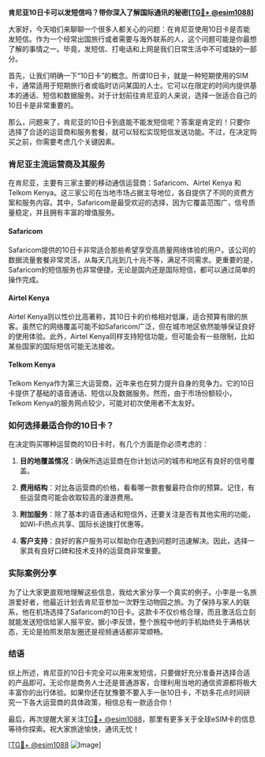 **肯尼亚10日卡可以发短信吗？带你深入了解国际通讯的秘密[[TG💪+ @esim1088](https://t.me/s/esim1088)]**

大家好，今天咱们来聊聊一个很多人都关心的问题：在肯尼亚使用10日卡是否能发短信。作为一个经常出国旅行或者需要与海外联系的人，这个问题可能是你最想了解的事情之一。毕竟，发短信、打电话和上网是我们日常生活中不可或缺的一部分。

首先，让我们明确一下“10日卡”的概念。所谓10日卡，就是一种短期使用的SIM卡，通常适用于短期旅行者或临时访问某国的人士。它可以在限定的时间内提供基本的通话、短信和数据服务。对于计划前往肯尼亚的人来说，选择一张适合自己的10日卡是非常重要的。

那么，问题来了，肯尼亚的10日卡到底能不能发短信呢？答案是肯定的！只要你选择了合适的运营商和服务套餐，就可以轻松实现短信发送功能。不过，在决定购买之前，你需要考虑几个关键因素。

### 肯尼亚主流运营商及其服务

在肯尼亚，主要有三家主要的移动通信运营商：Safaricom、Airtel Kenya 和 Telkom Kenya。这三家公司在当地市场占据主导地位，各自提供了不同的资费方案和服务内容。其中，Safaricom是最受欢迎的选择，因为它覆盖范围广，信号质量稳定，并且拥有丰富的增值服务。

#### Safaricom
Safaricom提供的10日卡非常适合那些希望享受高质量网络体验的用户。该公司的数据流量套餐非常灵活，从每天几兆到几十兆不等，满足不同需求。更重要的是，Safaricom的短信服务也非常便捷，无论是国内还是国际短信，都可以通过简单的操作完成。

#### Airtel Kenya
Airtel Kenya则以性价比高著称，其10日卡的价格相对低廉，适合预算有限的旅客。虽然它的网络覆盖可能不如Safaricom广泛，但在城市地区依然能够保证良好的使用体验。此外，Airtel Kenya同样支持短信功能，但可能会有一些限制，比如某些国家的国际短信可能无法接收。

#### Telkom Kenya
Telkom Kenya作为第三大运营商，近年来也在努力提升自身的竞争力。它的10日卡提供了基础的语音通话、短信以及数据服务。然而，由于市场份额较小，Telkom Kenya的服务网点较少，可能对初次使用者不太友好。

### 如何选择最适合你的10日卡？

在决定购买哪种运营商的10日卡时，有几个方面是你必须考虑的：

1. **目的地覆盖情况**：确保所选运营商在你计划访问的城市和地区有良好的信号覆盖。
   
2. **费用结构**：对比各运营商的价格，看看哪一款套餐最符合你的预算。记住，有些运营商可能会收取较高的漫游费用。

3. **附加服务**：除了基本的语音通话和短信外，还要关注是否有其他实用的功能，如Wi-Fi热点共享、国际长途拨打优惠等。

4. **客户支持**：良好的客户服务可以帮助你在遇到问题时迅速解决。因此，选择一家具有良好口碑和技术支持的运营商非常重要。

### 实际案例分享

为了让大家更直观地理解这些信息，我给大家分享一个真实的例子。小李是一名旅游爱好者，他最近计划去肯尼亚参加一次野生动物园之旅。为了保持与家人的联系，他在机场选择了Safaricom的10日卡。这款卡不仅价格合理，而且激活后立刻就能发送短信给家人报平安。据小李反馈，整个旅程中他的手机始终处于满格状态，无论是拍照发朋友圈还是视频通话都非常顺畅。

### 结语

综上所述，肯尼亚的10日卡完全可以用来发短信，只要做好充分准备并选择合适的产品即可。无论你是商务人士还是普通游客，合理利用当地的通信资源都将极大丰富你的出行体验。如果你还在犹豫要不要入手一张10日卡，不妨多花点时间研究一下各大运营商的具体政策，相信总有一款适合你！

最后，再次提醒大家关注[TG💪+ @esim1088](https://t.me/s/esim1088)，那里有更多关于全球eSIM卡的信息等待你探索。祝大家旅途愉快，通讯无忧！

[[TG💪+ @esim1088](https://t.me/s/esim1088) ![Image](https://i.postimg.cc/4NQfJmqS/Snipaste-2025-05-13-00-14-12.png)]